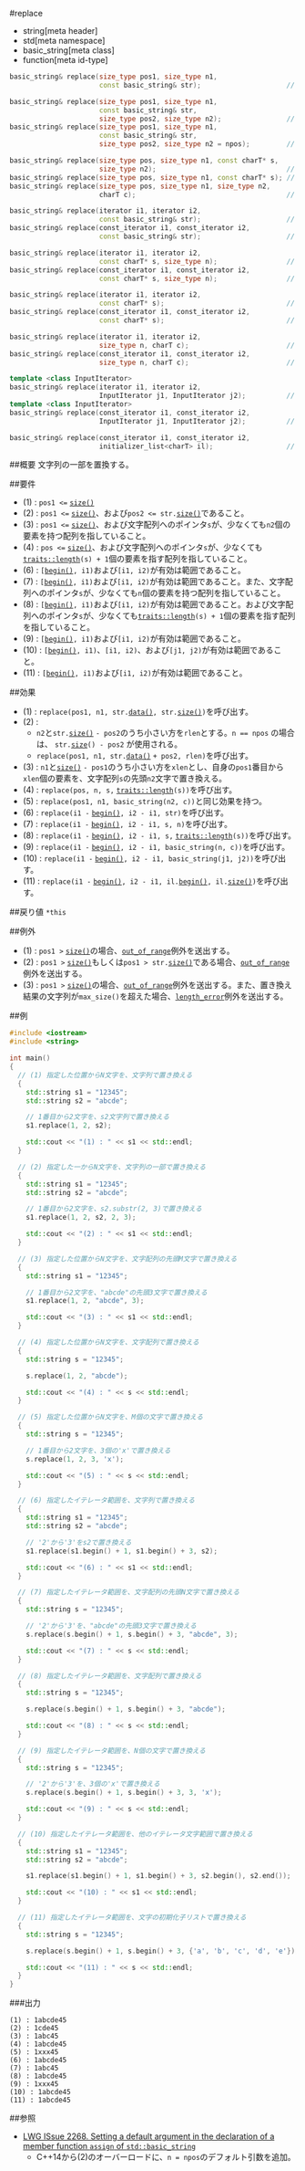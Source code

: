 #replace
* string[meta header]
* std[meta namespace]
* basic_string[meta class]
* function[meta id-type]

```cpp
basic_string& replace(size_type pos1, size_type n1,
                      const basic_string& str);                     // (1)

basic_string& replace(size_type pos1, size_type n1,
                      const basic_string& str,
                      size_type pos2, size_type n2);                // (2) C++11まで
basic_string& replace(size_type pos1, size_type n1,
                      const basic_string& str,
                      size_type pos2, size_type n2 = npos);         // (2) C++14から

basic_string& replace(size_type pos, size_type n1, const charT* s,
                      size_type n2);                                // (3)
basic_string& replace(size_type pos, size_type n1, const charT* s); // (4)
basic_string& replace(size_type pos, size_type n1, size_type n2,
                      charT c);                                     // (5)

basic_string& replace(iterator i1, iterator i2,
                      const basic_string& str);                     // (6) C++03まで
basic_string& replace(const_iterator i1, const_iterator i2,
                      const basic_string& str);                     // (6) C++11から

basic_string& replace(iterator i1, iterator i2,
                      const charT* s, size_type n);                 // (7) C++03まで
basic_string& replace(const_iterator i1, const_iterator i2,
                      const charT* s, size_type n);                 // (7) C++11から

basic_string& replace(iterator i1, iterator i2,
                      const charT* s);                              // (8) C++03まで
basic_string& replace(const_iterator i1, const_iterator i2,
                      const charT* s);                              // (8) C++11から

basic_string& replace(iterator i1, iterator i2,
                      size_type n, charT c);                        // (9) C++03まで
basic_string& replace(const_iterator i1, const_iterator i2,
                      size_type n, charT c);                        // (9) C++11から

template <class InputIterator>
basic_string& replace(iterator i1, iterator i2,
                      InputIterator j1, InputIterator j2);          // (10) C++03まで
template <class InputIterator>
basic_string& replace(const_iterator i1, const_iterator i2,
                      InputIterator j1, InputIterator j2);          // (10) C++11から

basic_string& replace(const_iterator i1, const_iterator i2,
                      initializer_list<charT> il);                  // (11) C++11から
```

##概要
文字列の一部を置換する。


##要件
- (1) : `pos1 <=` [`size()`](./size.md)
- (2) : `pos1 <=` [`size()`](./size.md)、および`pos2 <= str.`[`size()`](./size.md)であること。
- (3) : `pos1 <=` [`size()`](./size.md)、および文字配列へのポインタ`s`が、少なくても`n2`個の要素を持つ配列を指していること。
- (4) : `pos <=` [`size()`](./size.md)、および文字配列へのポインタ`s`が、少なくても[`traits::length`](/reference/string/char_traits/length.md)`(s) + 1`個の要素を指す配列を指していること。
- (6) : `[`[`begin()`](./begin.md)`, i1)`および`[i1, i2)`が有効は範囲であること。
- (7) : `[`[`begin()`](./begin.md)`, i1)`および`[i1, i2)`が有効は範囲であること。また、文字配列へのポインタ`s`が、少なくても`n`個の要素を持つ配列を指していること。
- (8) : `[`[`begin()`](./begin.md)`, i1)`および`[i1, i2)`が有効は範囲であること。および文字配列へのポインタ`s`が、少なくても[`traits::length`](/reference/string/char_traits/length.md)`(s) + 1`個の要素を指す配列を指していること。
- (9) : `[`[`begin()`](./begin.md)`, i1)`および`[i1, i2)`が有効は範囲であること。
- (10) : `[`[`begin()`](./begin.md)`, i1)`、`[i1, i2)`、および`[j1, j2)`が有効は範囲であること。
- (11) : `[`[`begin()`](./begin.md)`, i1)`および`[i1, i2)`が有効は範囲であること。


##効果
- (1) : `replace(pos1, n1, str.`[`data()`](./data.md)`, str.`[`size()`](./size.md)`)`を呼び出す。
- (2) :
    - `n2`と`str.`[`size()`](./size.md) `- pos2`のうち小さい方を`rlen`とする。`n == npos` の場合は、 `str.`[`size`](./size.md)`() - pos2` が使用される。
    - `replace(pos1, n1, str.`[`data()`](./data.md) `+ pos2, rlen)`を呼び出す。
- (3) : `n1`と[`size()`](./size.md) `- pos1`のうち小さい方を`xlen`とし、自身の`pos1`番目から`xlen`個の要素を、文字配列`s`の先頭`n2`文字で置き換える。
- (4) : `replace(pos, n, s,` [`traits::length`](/reference/string/char_traits/length.md)`(s))`を呼び出す。
- (5) : `replace(pos1, n1, basic_string(n2, c))`と同じ効果を持つ。
- (6) : `replace(i1 -` [`begin()`](./begin.md)`, i2 - i1, str)`を呼び出す。
- (7) : `replace(i1 -` [`begin()`](./begin.md)`, i2 - i1, s, n)`を呼び出す。
- (8) : `replace(i1 -` [`begin()`](./begin.md)`, i2 - i1, s,` [`traits::length`](/reference/string/char_traits.md)`(s))`を呼び出す。
- (9) : `replace(i1 -` [`begin()`](./begin.md)`, i2 - i1, basic_string(n, c))`を呼び出す。
- (10) : `replace(i1 -` [`begin()`](./begin.md)`, i2 - i1, basic_string(j1, j2))`を呼び出す。
- (11) : `replace(i1 -` [`begin()`](./begin.md)`, i2 - i1, il.`[`begin()`](/reference/initializer_list/begin.md)`, il.`[`size()`](/reference/initializer_list/size.md)`)`を呼び出す。


##戻り値
`*this`


##例外
- (1) : `pos1 >` [`size()`](./size.md)の場合、[`out_of_range`](/reference/stdexcept.md)例外を送出する。
- (2) : `pos1 >` [`size()`](./size.md)もしくは`pos1 > str.`[`size()`](./size.md)である場合、[`out_of_range`](/reference/stdexcept.md)例外を送出する。
- (3) : `pos1 >` [`size()`](./size.md)の場合、[`out_of_range`](/reference/stdexcept.md)例外を送出する。また、置き換え結果の文字列が`max_size()`を超えた場合、[`length_error`](/reference/stdexcept.md)例外を送出する。


##例
```cpp
#include <iostream>
#include <string>

int main()
{
  // (1) 指定した位置からN文字を、文字列で置き換える
  {
    std::string s1 = "12345";
    std::string s2 = "abcde";

    // 1番目から2文字を、s2文字列で置き換える
    s1.replace(1, 2, s2);

    std::cout << "(1) : " << s1 << std::endl;
  }

  // (2) 指定した一からN文字を、文字列の一部で置き換える
  {
    std::string s1 = "12345";
    std::string s2 = "abcde";

    // 1番目から2文字を、s2.substr(2, 3)で置き換える
    s1.replace(1, 2, s2, 2, 3);

    std::cout << "(2) : " << s1 << std::endl;
  }

  // (3) 指定した位置からN文字を、文字配列の先頭M文字で置き換える
  {
    std::string s1 = "12345";

    // 1番目から2文字を、"abcde"の先頭3文字で置き換える
    s1.replace(1, 2, "abcde", 3);

    std::cout << "(3) : " << s1 << std::endl;
  }

  // (4) 指定した位置からN文字を、文字配列で置き換える
  {
    std::string s = "12345";

    s.replace(1, 2, "abcde");

    std::cout << "(4) : " << s << std::endl;
  }

  // (5) 指定した位置からN文字を、M個の文字で置き換える
  {
    std::string s = "12345";

    // 1番目から2文字を、3個の'x'で置き換える
    s.replace(1, 2, 3, 'x');

    std::cout << "(5) : " << s << std::endl;
  }

  // (6) 指定したイテレータ範囲を、文字列で置き換える
  {
    std::string s1 = "12345";
    std::string s2 = "abcde";

    // '2'から'3'をs2で置き換える
    s1.replace(s1.begin() + 1, s1.begin() + 3, s2);

    std::cout << "(6) : " << s1 << std::endl;
  }

  // (7) 指定したイテレータ範囲を、文字配列の先頭N文字で置き換える
  {
    std::string s = "12345";

    // '2'から'3'を、"abcde"の先頭3文字で置き換える
    s.replace(s.begin() + 1, s.begin() + 3, "abcde", 3);

    std::cout << "(7) : " << s << std::endl;
  }

  // (8) 指定したイテレータ範囲を、文字配列で置き換える
  {
    std::string s = "12345";

    s.replace(s.begin() + 1, s.begin() + 3, "abcde");

    std::cout << "(8) : " << s << std::endl;
  }

  // (9) 指定したイテレータ範囲を、N個の文字で置き換える
  {
    std::string s = "12345";

    // '2'から'3'を、3個の'x'で置き換える
    s.replace(s.begin() + 1, s.begin() + 3, 3, 'x');

    std::cout << "(9) : " << s << std::endl;
  }

  // (10) 指定したイテレータ範囲を、他のイテレータ文字範囲で置き換える
  {
    std::string s1 = "12345";
    std::string s2 = "abcde";

    s1.replace(s1.begin() + 1, s1.begin() + 3, s2.begin(), s2.end());

    std::cout << "(10) : " << s1 << std::endl;
  }

  // (11) 指定したイテレータ範囲を、文字の初期化子リストで置き換える
  {
    std::string s = "12345";

    s.replace(s.begin() + 1, s.begin() + 3, {'a', 'b', 'c', 'd', 'e'});

    std::cout << "(11) : " << s << std::endl;
  }
}
```

###出力
```
(1) : 1abcde45
(2) : 1cde45
(3) : 1abc45
(4) : 1abcde45
(5) : 1xxx45
(6) : 1abcde45
(7) : 1abc45
(8) : 1abcde45
(9) : 1xxx45
(10) : 1abcde45
(11) : 1abcde45
```


##参照
- [LWG ISsue 2268. Setting a default argument in the declaration of a member function `assign` of `std::basic_string`](http://www.open-std.org/jtc1/sc22/wg21/docs/lwg-defects.html#2268)
    - C++14から(2)のオーバーロードに、`n = npos`のデフォルト引数を追加。


